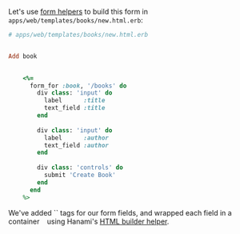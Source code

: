 Let's use [form helpers](http://hanamirb.org/guides/1.0/helpers/forms) to build this form in `apps/web/templates/books/new.html.erb`:
    
```rb    
# apps/web/templates/books/new.html.erb


Add book

   
    <%=
      form_for :book, '/books' do
        div class: 'input' do
          label      :title
          text_field :title
        end
    
        div class: 'input' do
          label      :author
          text_field :author
        end
    
        div class: 'controls' do
          submit 'Create Book'
        end
      end
    %>
```    

We've added `` tags for our form fields, and wrapped each field in a container `
` using Hanami's [HTML builder helper](http://hanamirb.org/guides/1.0/helpers/html5).
